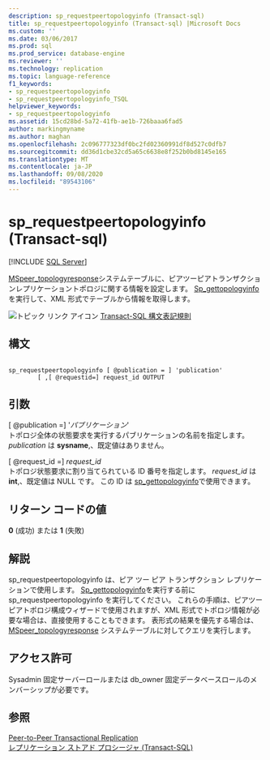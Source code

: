```yaml
---
description: sp_requestpeertopologyinfo (Transact-sql)
title: sp_requestpeertopologyinfo (Transact-sql) |Microsoft Docs
ms.custom: ''
ms.date: 03/06/2017
ms.prod: sql
ms.prod_service: database-engine
ms.reviewer: ''
ms.technology: replication
ms.topic: language-reference
f1_keywords:
- sp_requestpeertopologyinfo
- sp_requestpeertopologyinfo_TSQL
helpviewer_keywords:
- sp_requestpeertopologyinfo
ms.assetid: 15cd28bd-5a72-41fb-ae1b-726baaa6fad5
author: markingmyname
ms.author: maghan
ms.openlocfilehash: 2c096777323df0bc2fd02360991df8d527c0dfb7
ms.sourcegitcommit: dd36d1cbe32cd5a65c6638e8f252b0bd8145e165
ms.translationtype: MT
ms.contentlocale: ja-JP
ms.lasthandoff: 09/08/2020
ms.locfileid: "89543106"
---
```

# <a name="sp_requestpeertopologyinfo-transact-sql"></a>sp_requestpeertopologyinfo (Transact-sql)
[!INCLUDE [SQL Server](../../includes/applies-to-version/sqlserver.md)]

  [MSpeer_topologyresponse](../../relational-databases/system-tables/mspeer-topologyresponse-transact-sql.md)システムテーブルに、ピアツーピアトランザクションレプリケーショントポロジに関する情報を設定します。 [Sp_gettopologyinfo](../../relational-databases/system-stored-procedures/sp-gettopologyinfo-transact-sql.md)を実行して、XML 形式でテーブルから情報を取得します。  
  
 ![トピック リンク アイコン](../../database-engine/configure-windows/media/topic-link.gif "トピック リンク アイコン") [Transact-SQL 構文表記規則](../../t-sql/language-elements/transact-sql-syntax-conventions-transact-sql.md)  
  
## <a name="syntax"></a>構文  
  
```  
  
sp_requestpeertopologyinfo [ @publication = ] 'publication'  
        [ ,[ @requestid=] request_id OUTPUT  
```  
  
## <a name="arguments"></a>引数  
 [ @publication =] '*パブリケーション*'  
 トポロジ全体の状態要求を実行するパブリケーションの名前を指定します。 *publication* は **sysname**,、既定値はありません。  
  
 [ @request_id =] *request_id*  
 トポロジ状態要求に割り当てられている ID 番号を指定します。 *request_id* は **int**,、既定値は NULL です。 この ID は [sp_gettopologyinfo](../../relational-databases/system-stored-procedures/sp-gettopologyinfo-transact-sql.md)で使用できます。  
  
## <a name="return-code-values"></a>リターン コードの値  
 **0** (成功) または **1** (失敗)  
  
## <a name="remarks"></a>解説  
 sp_requestpeertopologyinfo は、ピア ツー ピア トランザクション レプリケーションで使用します。 [Sp_gettopologyinfo](../../relational-databases/system-stored-procedures/sp-gettopologyinfo-transact-sql.md)を実行する前に sp_requestpeertopologyinfo を実行してください。 これらの手順は、ピアツーピアトポロジ構成ウィザードで使用されますが、XML 形式でトポロジ情報が必要な場合は、直接使用することもできます。 表形式の結果を優先する場合は、 [MSpeer_topologyresponse](../../relational-databases/system-tables/mspeer-topologyresponse-transact-sql.md) システムテーブルに対してクエリを実行します。  
  
## <a name="permissions"></a>アクセス許可  
 Sysadmin 固定サーバーロールまたは db_owner 固定データベースロールのメンバーシップが必要です。  
  
## <a name="see-also"></a>参照  
 [Peer-to-Peer Transactional Replication](../../relational-databases/replication/transactional/peer-to-peer-transactional-replication.md)   
 [レプリケーション ストアド プロシージャ &#40;Transact-SQL&#41;](../../relational-databases/system-stored-procedures/replication-stored-procedures-transact-sql.md)  
  
  
